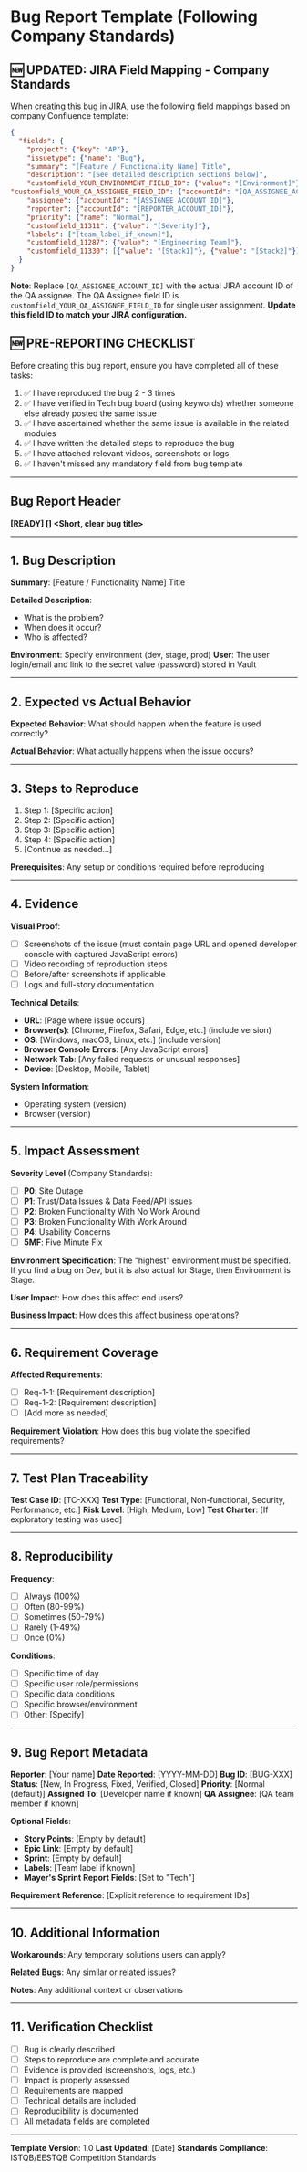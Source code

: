 # Bug Report Template (Following Company Standards)

## 🆕 UPDATED: JIRA Field Mapping - Company Standards
When creating this bug in JIRA, use the following field mappings based on company Confluence template:

```json
{
  "fields": {
    "project": {"key": "AP"},
    "issuetype": {"name": "Bug"},
    "summary": "[Feature / Functionality Name] Title",
    "description": "[See detailed description sections below]",
    "customfield_YOUR_ENVIRONMENT_FIELD_ID": {"value": "[Environment]"},
"customfield_YOUR_QA_ASSIGNEE_FIELD_ID": {"accountId": "[QA_ASSIGNEE_ACCOUNT_ID]"},
    "assignee": {"accountId": "[ASSIGNEE_ACCOUNT_ID]"},
    "reporter": {"accountId": "[REPORTER_ACCOUNT_ID]"},
    "priority": {"name": "Normal"},
    "customfield_11311": {"value": "[Severity]"},
    "labels": ["[team_label_if_known]"],
    "customfield_11287": {"value": "[Engineering Team]"},
    "customfield_11330": [{"value": "[Stack1]"}, {"value": "[Stack2]"}]
  }
}
```

**Note**: Replace `[QA_ASSIGNEE_ACCOUNT_ID]` with the actual JIRA account ID of the QA assignee. The QA Assignee field ID is `customfield_YOUR_QA_ASSIGNEE_FIELD_ID` for single user assignment. **Update this field ID to match your JIRA configuration.**

## 🆕 PRE-REPORTING CHECKLIST
Before creating this bug report, ensure you have completed all of these tasks:

1. ✅ I have reproduced the bug 2 - 3 times
2. ✅ I have verified in Tech bug board (using keywords) whether someone else already posted the same issue
3. ✅ I have ascertained whether the same issue is available in the related modules
4. ✅ I have written the detailed steps to reproduce the bug
5. ✅ I have attached relevant videos, screenshots or logs
6. ✅ I haven't missed any mandatory field from bug template

---

## Bug Report Header
**[READY] [<MODULE OR PAGE>] <Short, clear bug title>**

---

## 1. Bug Description
**Summary**: [Feature / Functionality Name] Title

**Detailed Description**: 
- What is the problem?
- When does it occur?
- Who is affected?

**Environment**: Specify environment (dev, stage, prod)
**User**: The user login/email and link to the secret value (password) stored in Vault

---

## 2. Expected vs Actual Behavior
**Expected Behavior**: What should happen when the feature is used correctly?

**Actual Behavior**: What actually happens when the issue occurs?

---

## 3. Steps to Reproduce
1. Step 1: [Specific action]
2. Step 2: [Specific action]
3. Step 3: [Specific action]
4. Step 4: [Specific action]
5. [Continue as needed...]

**Prerequisites**: Any setup or conditions required before reproducing

---

## 4. Evidence
**Visual Proof**: 
- [ ] Screenshots of the issue (must contain page URL and opened developer console with captured JavaScript errors)
- [ ] Video recording of reproduction steps
- [ ] Before/after screenshots if applicable
- [ ] Logs and full-story documentation

**Technical Details**:
- **URL**: [Page where issue occurs]
- **Browser(s)**: [Chrome, Firefox, Safari, Edge, etc.] (include version)
- **OS**: [Windows, macOS, Linux, etc.] (include version)
- **Browser Console Errors**: [Any JavaScript errors]
- **Network Tab**: [Any failed requests or unusual responses]
- **Device**: [Desktop, Mobile, Tablet]

**System Information**:
- Operating system (version)
- Browser (version)

---

## 5. Impact Assessment
**Severity Level** (Company Standards):
- [ ] **P0**: Site Outage
- [ ] **P1**: Trust/Data Issues & Data Feed/API issues
- [ ] **P2**: Broken Functionality With No Work Around
- [ ] **P3**: Broken Functionality With Work Around
- [ ] **P4**: Usability Concerns
- [ ] **5MF**: Five Minute Fix

**Environment Specification**: The "highest" environment must be specified. If you find a bug on Dev, but it is also actual for Stage, then Environment is Stage.

**User Impact**: How does this affect end users?

**Business Impact**: How does this affect business operations?

---

## 6. Requirement Coverage
**Affected Requirements**: 
- [ ] Req-1-1: [Requirement description]
- [ ] Req-1-2: [Requirement description]
- [ ] [Add more as needed]

**Requirement Violation**: How does this bug violate the specified requirements?

---

## 7. Test Plan Traceability
**Test Case ID**: [TC-XXX]
**Test Type**: [Functional, Non-functional, Security, Performance, etc.]
**Risk Level**: [High, Medium, Low]
**Test Charter**: [If exploratory testing was used]

---

## 8. Reproducibility
**Frequency**: 
- [ ] Always (100%)
- [ ] Often (80-99%)
- [ ] Sometimes (50-79%)
- [ ] Rarely (1-49%)
- [ ] Once (0%)

**Conditions**: 
- [ ] Specific time of day
- [ ] Specific user role/permissions
- [ ] Specific data conditions
- [ ] Specific browser/environment
- [ ] Other: [Specify]

---

## 9. Bug Report Metadata
**Reporter**: [Your name]
**Date Reported**: [YYYY-MM-DD]
**Bug ID**: [BUG-XXX]
**Status**: [New, In Progress, Fixed, Verified, Closed]
**Priority**: [Normal (default)]
**Assigned To**: [Developer name if known]
**QA Assignee**: [QA team member if known]

**Optional Fields**:
- **Story Points**: [Empty by default]
- **Epic Link**: [Empty by default]
- **Sprint**: [Empty by default]
- **Labels**: [Team label if known]
- **Mayer's Sprint Report Fields**: [Set to "Tech"]

**Requirement Reference**: [Explicit reference to requirement IDs]

---

## 10. Additional Information
**Workarounds**: Any temporary solutions users can apply?

**Related Bugs**: Any similar or related issues?

**Notes**: Any additional context or observations

---

## 11. Verification Checklist
- [ ] Bug is clearly described
- [ ] Steps to reproduce are complete and accurate
- [ ] Evidence is provided (screenshots, logs, etc.)
- [ ] Impact is properly assessed
- [ ] Requirements are mapped
- [ ] Technical details are included
- [ ] Reproducibility is documented
- [ ] All metadata fields are completed

---

**Template Version**: 1.0
**Last Updated**: [Date]
**Standards Compliance**: ISTQB/EESTQB Competition Standards 
